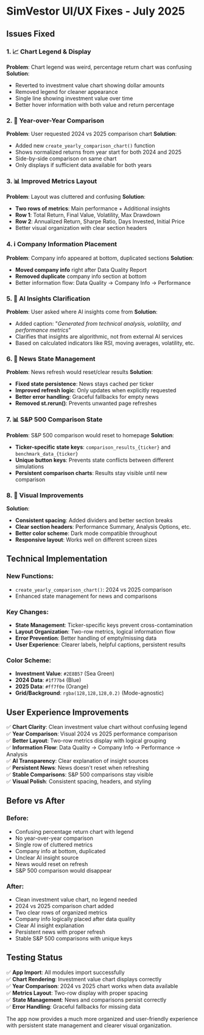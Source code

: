 # SimVestor UI/UX Fixes - July 2025

## Issues Fixed

### 1. 📈 Chart Legend & Display
**Problem**: Chart legend was weird, percentage return chart was confusing
**Solution**: 
- Reverted to investment value chart showing dollar amounts
- Removed legend for cleaner appearance
- Single line showing investment value over time
- Better hover information with both value and return percentage

### 2. 📅 Year-over-Year Comparison
**Problem**: User requested 2024 vs 2025 comparison chart
**Solution**:
- Added new `create_yearly_comparison_chart()` function
- Shows normalized returns from year start for both 2024 and 2025
- Side-by-side comparison on same chart
- Only displays if sufficient data available for both years

### 3. 📊 Improved Metrics Layout
**Problem**: Layout was cluttered and confusing
**Solution**:
- **Two rows of metrics**: Main performance + Additional insights
- **Row 1**: Total Return, Final Value, Volatility, Max Drawdown
- **Row 2**: Annualized Return, Sharpe Ratio, Days Invested, Initial Price
- Better visual organization with clear section headers

### 4. ℹ️ Company Information Placement
**Problem**: Company info appeared at bottom, duplicated sections
**Solution**:
- **Moved company info** right after Data Quality Report
- **Removed duplicate** company info section at bottom
- Better information flow: Data Quality → Company Info → Performance

### 5. 🤖 AI Insights Clarification
**Problem**: User asked where AI insights come from
**Solution**:
- Added caption: "*Generated from technical analysis, volatility, and performance metrics*"
- Clarifies that insights are algorithmic, not from external AI services
- Based on calculated indicators like RSI, moving averages, volatility, etc.

### 6. 📰 News State Management
**Problem**: News refresh would reset/clear results
**Solution**:
- **Fixed state persistence**: News stays cached per ticker
- **Improved refresh logic**: Only updates when explicitly requested
- **Better error handling**: Graceful fallbacks for empty news
- **Removed st.rerun()**: Prevents unwanted page refreshes

### 7. 📊 S&P 500 Comparison State
**Problem**: S&P 500 comparison would reset to homepage
**Solution**:
- **Ticker-specific state keys**: `comparison_results_{ticker}` and `benchmark_data_{ticker}`
- **Unique button keys**: Prevents state conflicts between different simulations
- **Persistent comparison charts**: Results stay visible until new comparison

### 8. 🎨 Visual Improvements
**Solution**:
- **Consistent spacing**: Added dividers and better section breaks
- **Clear section headers**: Performance Summary, Analysis Options, etc.
- **Better color scheme**: Dark mode compatible throughout
- **Responsive layout**: Works well on different screen sizes

## Technical Implementation

### New Functions:
- `create_yearly_comparison_chart()`: 2024 vs 2025 comparison
- Enhanced state management for news and comparisons

### Key Changes:
- **State Management**: Ticker-specific keys prevent cross-contamination
- **Layout Organization**: Two-row metrics, logical information flow
- **Error Prevention**: Better handling of empty/missing data
- **User Experience**: Clearer labels, helpful captions, persistent results

### Color Scheme:
- **Investment Value**: `#2E8B57` (Sea Green)
- **2024 Data**: `#1f77b4` (Blue) 
- **2025 Data**: `#ff7f0e` (Orange)
- **Grid/Background**: `rgba(128,128,128,0.2)` (Mode-agnostic)

## User Experience Improvements

✅ **Chart Clarity**: Clean investment value chart without confusing legend  
✅ **Year Comparison**: Visual 2024 vs 2025 performance comparison  
✅ **Better Layout**: Two-row metrics display with logical grouping  
✅ **Information Flow**: Data Quality → Company Info → Performance → Analysis  
✅ **AI Transparency**: Clear explanation of insight sources  
✅ **Persistent News**: News doesn't reset when refreshing  
✅ **Stable Comparisons**: S&P 500 comparisons stay visible  
✅ **Visual Polish**: Consistent spacing, headers, and styling  

## Before vs After

### Before:
- Confusing percentage return chart with legend
- No year-over-year comparison
- Single row of cluttered metrics
- Company info at bottom, duplicated
- Unclear AI insight source
- News would reset on refresh
- S&P 500 comparison would disappear

### After:
- Clean investment value chart, no legend needed
- 2024 vs 2025 comparison chart added
- Two clear rows of organized metrics
- Company info logically placed after data quality
- Clear AI insight explanation
- Persistent news with proper refresh
- Stable S&P 500 comparisons with unique keys

## Testing Status

✅ **App Import**: All modules import successfully  
✅ **Chart Rendering**: Investment value chart displays correctly  
✅ **Year Comparison**: 2024 vs 2025 chart works when data available  
✅ **Metrics Layout**: Two-row display with proper spacing  
✅ **State Management**: News and comparisons persist correctly  
✅ **Error Handling**: Graceful fallbacks for missing data  

The app now provides a much more organized and user-friendly experience with persistent state management and clearer visual organization.
